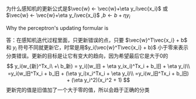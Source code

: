 为什么感知机的更新公式是$\vec{w} ← \vec{w}+\eta y_i\vec{x_i}$ 或 $\vec{w} ← \vec{w}+\eta y_i\vec{x_i}$ ,$b ← b+\eta y_i$ 

Why the perceptron's updating formular is

答：在感知机迭代过程里面，只更新错误的点，只要 $\vec{w}^T\vec{x_i} + b$ 和 $y_i$ 符号不同就更新它，时常是用$y_i(\vec{w}^T\vec{x_i} + b)$ 小于零来表示分类错误。更新的目标是让它有变大的趋向，因为希望最后它是大于0的
$$
y_i(w_{新}^Tx_i\ +\ b_新) = y_i((w_旧 + \eta y_ix_i)^Tx_i + b_旧 + \eta y_i)\\
=y_i(w_旧^Tx_i + b_旧 + (\eta y_i)x_i^Tx_i + \eta y_i)\\
=y_i(w_旧^Tx_i + b_旧) + (\eta y_i^2)(x_i^2 + 1)
$$
更新完的值是旧值加了一个大于零的值，所以会趋于正确的分类